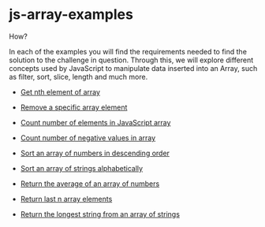 # js-array-examples

How?

In each of the examples you will find the requirements needed to find the solution to the challenge in question. Through this, we will explore different concepts used by JavaScript to manipulate data inserted into an Array, such as filter, sort, slice, length and much more.

- [Get nth element of array](https://github.com/Camilacslopes/js-array-examples/blob/main/nthElement.js)

- [Remove a specific array element](https://github.com/Camilacslopes/js-array-examples/blob/main/removeElement.js)

- [Count number of elements in JavaScript array](https://github.com/Camilacslopes/js-array-examples/blob/main/countArray.js)

- [Count number of negative values in array](https://github.com/Camilacslopes/js-array-examples/blob/main/countNegative.js)

- [Sort an array of numbers in descending order](https://github.com/Camilacslopes/js-array-examples/blob/main/sortDesc.js)

- [Sort an array of strings alphabetically](https://github.com/Camilacslopes/js-array-examples/blob/main/sortAlphabetic.js)

- [Return the average of an array of numbers](https://github.com/Camilacslopes/js-array-examples/blob/main/averageArray.js)

- [Return last n array elements](https://github.com/Camilacslopes/js-array-examples/blob/main/returnLast.js)

- [Return the longest string from an array of strings](https://github.com/Camilacslopes/js-array-examples/blob/main/longestString.js)